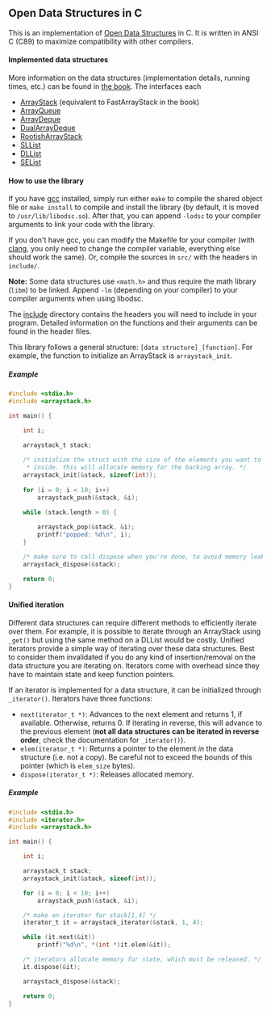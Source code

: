 ## Open Data Structures in C

This is an implementation of [Open Data Structures](http://opendatastructures.org)
in C. It is written in ANSI C (C89) to maximize compatibility with other
compilers.

#### Implemented data structures

More information on the data structures (implementation details, running times,
etc.) can be found in [the book](http://opendatastructures.org). The interfaces
each 

* [ArrayStack](include/arraystack.h) (equivalent to FastArrayStack in the book)
* [ArrayQueue](include/arrayqueue.h)
* [ArrayDeque](include/arraydeque.h)
* [DualArrayDeque](include/dualarraydeque.h)
* [RootishArrayStack](include/rootisharraystack.h)
* [SLList](include/sllist.h)
* [DLList](include/dllist.h)
* [SEList](include/selist.h)

#### How to use the library

If you have [gcc](https://gcc.gnu.org/onlinedocs/gcc/) installed, simply run
either `make` to compile the shared object file or `make install` to compile and
install the library (by default, it is moved to `/usr/lib/libodsc.so`).
After that, you can append `-lodsc` to your compiler arguments to link your code
with the library.

If you don't have gcc, you can modify the Makefile for your compiler (with
[clang](http://clang.llvm.org), you only need to change the compiler variable,
everything else should work the same). Or, compile the sources in `src/` with
the headers in `include/`.

**Note:** Some data structures use `<math.h>` and thus require the math library
(`libm`) to be linked. Append `-lm` (depending on your compiler) to your
compiler arguments when using libodsc.

The [include](include/) directory contains the headers you will need to include
in your program. Detailed information on the functions and their arguments can
be found in the header files.

This library follows a general structure: `[data structure]_[function]`. For
example, the function to initialize an ArrayStack is `arraystack_init`.

##### Example

```c
#include <stdio.h>
#include <arraystack.h>

int main() {

    int i;

    arraystack_t stack;
    
    /* initialize the struct with the size of the elements you want to store
     * inside. this will allocate memory for the backing array. */
    arraystack_init(&stack, sizeof(int));
    
    for (i = 0; i < 10; i++)
        arraystack_push(&stack, &i);

    while (stack.length > 0) {
        
        arraystack_pop(&stack, &i);
        printf("popped: %d\n", i);
    }

    /* make sure to call dispose when you're done, to avoid memory leaks */
    arraystack_dispose(&stack);

    return 0;
}
```

#### Unified iteration

Different data structures can require different methods to efficiently iterate
over them. For example, it is possible to iterate through an ArrayStack using
`_get()` but using the same method on a DLList would be costly. Unified
iterators provide a simple way of iterating over these data structures. Best to
consider them invalidated if you do any kind of insertion/removal on the data
structure you are iterating on. Iterators come with overhead since they have to
maintain state and keep function pointers.

If an iterator is implemented for a data structure, it can be initialized
through `_iterator()`. Iterators have three functions:

* `next(iterator_t *)`: Advances to the next element and returns 1, if
available. Otherwise, returns 0. If iterating in reverse, this will advance to
the previous element (**not all data structures can be iterated in reverse
order**, check the documentation for `_iterator()`).
* `elem(iterator_t *)`: Returns a pointer to the element *in* the data structure
(i.e. not a copy). Be careful not to exceed the bounds of this pointer (which is
`elem_size` bytes).
* `dispose(iterator_t *)`: Releases allocated memory.

##### Example

```c
#include <stdio.h>
#include <iterator.h>
#include <arraystack.h>

int main() {

    int i;

    arraystack_t stack;
    arraystack_init(&stack, sizeof(int));

    for (i = 0; i < 10; i++)
        arraystack_push(&stack, &i);

    /* make an iterator for stack[1,4] */
    iterator_t it = arraystack_iterator(&stack, 1, 4);

    while (it.next(&it))
        printf("%d\n", *(int *)it.elem(&it));

    /* iterators allocate memory for state, which must be released. */
    it.dispose(&it);

    arraystack_dispose(&stack);

    return 0;
}
```
